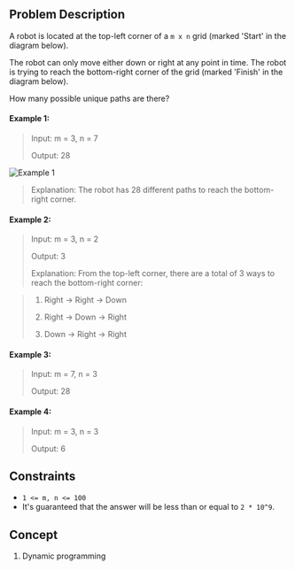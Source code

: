 ## Problem Description

A robot is located at the top-left corner of a `m x n` grid (marked 'Start' in the diagram below).

The robot can only move either down or right at any point in time. The robot is trying to reach the bottom-right corner of the grid (marked 'Finish' in the diagram below).

How many possible unique paths are there?

#### Example 1:
> Input: m = 3, n = 7
>
> Output: 28

![Example 1](https://assets.leetcode.com/uploads/2018/10/22/robot_maze.png)
> Explanation: The robot has 28 different paths to reach the bottom-right corner.

#### Example 2:
> Input: m = 3, n = 2
>
> Output: 3
>
> Explanation: From the top-left corner, there are a total of 3 ways to reach the bottom-right corner:

> 1. Right -> Right -> Down
>
> 2. Right -> Down -> Right
>
> 3. Down -> Right -> Right

#### Example 3:
> Input: m = 7, n = 3
>
> Output: 28

#### Example 4:
> Input: m = 3, n = 3
>
> Output: 6

## Constraints

- `1 <= m, n <= 100`
- It's guaranteed that the answer will be less than or equal to `2 * 10^9`.

## Concept
1. Dynamic programming
